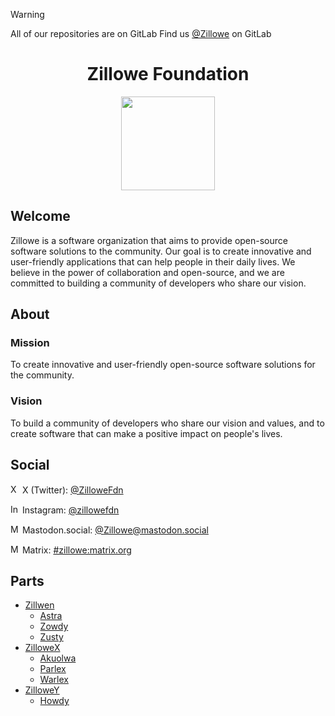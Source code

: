 >[!WARNING]
> All of our repositories are on GitLab
> Find us [@Zillowe](https://gitlab.com/Zillowe) on GitLab

<div align="center">
<h1>Zillowe Foundation</h1>
<img width="150px" src="https://gitlab.com/Zillowe/gitlab-profile/-/raw/main/assets/img/profile.png"/>
<br/>
</div>

## Welcome

Zillowe is a software organization that aims to provide open-source software solutions to the community. Our goal is to create innovative and user-friendly applications that can help people in their daily lives. We believe in the power of collaboration and open-source, and we are committed to building a community of developers who share our vision.

## About

### Mission

To create innovative and user-friendly open-source software solutions for the community.

### Vision

To build a community of developers who share our vision and values, and to create software that can make a positive impact on people's lives.

## Social

<img alt="X logo" width="15" src="https://gitlab.com/Zillowe/gitlab-profile/-/raw/main/assets/img/social/x.svg"/> X (Twitter): [@ZilloweFdn](https://x.com/ZilloweFdn)

<img alt="Instagram logo" width="15" src="https://gitlab.com/Zillowe/gitlab-profile/-/raw/main/assets/img/social/instagram.svg"/> Instagram: [@zillowefdn](https://instagram.com/zillowefdn)

<img alt="Mastodon logo" width="15" src="https://gitlab.com/Zillowe/gitlab-profile/-/raw/main/assets/img/social/mastodon.svg"/> Mastodon.social: [@Zillowe@mastodon.social](https://mastodon.social/@Zillowe)

<img alt="Matrix logo" width="15" src="https://gitlab.com/Zillowe/gitlab-profile/-/raw/main/assets/img/social/matrix.svg"/> Matrix: [#zillowe:matrix.org](https://matrix.to/#/#zillowe:matrix.org")

## Parts

- [Zillwen](https://gitlab.com/Zillowe/Zillwen)
  - [Astra](https://gitlab.com/Zillowe/Zillwen/Astra)
  - [Zowdy](https://gitlab.com/Zillowe/Zillwen/Zowdy)
  - [Zusty](https://gitlab.com/Zillowe/Zillwen/Zusty)
- [ZilloweX](https://gitlab.com/Zillowe/ZilloweX)
  - [Akuolwa](https://gitlab.com/Zillowe/ZilloweX/Akuolwa)
  - [Parlex](https://gitlab.com/Zillowe/ZilloweX/Parlex)
  - [Warlex](https://gitlab.com/Zillowe/ZilloweX/Warlex)
- [ZilloweY](https://gitlab.com/Zillowe/ZilloweY)
  - [Howdy](https://gitlab.com/Zillowe/ZilloweY/Howdy)
